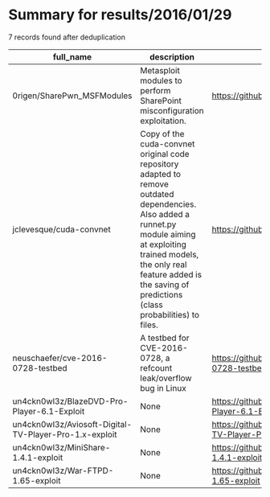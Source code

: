 
# Summary for results/2016/01/29
    
7 records found after deduplication

| full_name | description | html_url | matched_list | matched_count | pushed_at | size | stargazers_count | language | forks_count |
|--------------------------------------------------------|--------------------------------------------------------------------------------------------------------------------------------------------------------------------------------------------------------------------------------------------------------|---------------------------------------------------------------------------|----------------|-----------------|---------------------------|--------|--------------------|------------|---------------|
| 0rigen/SharePwn_MSFModules | Metasploit modules to perform SharePoint misconfiguration exploitation. | https://github.com/0rigen/SharePwn_MSFModules | ['exploit'] | 1 | 2016-01-29 19:20:24+00:00 | 13 | 7 | Ruby | 3 |
| jclevesque/cuda-convnet | Copy of the cuda-convnet original code repository adapted to remove outdated dependencies. Also added a runnet.py module aiming at exploiting trained models, the only real feature added is the saving of predictions (class probabilities) to files. | https://github.com/jclevesque/cuda-convnet | ['exploit'] | 1 | 2016-01-29 13:11:38+00:00 | 594 | 0 | C | 1 |
| neuschaefer/cve-2016-0728-testbed | A testbed for CVE-2016-0728, a refcount leak/overflow bug in Linux | https://github.com/neuschaefer/cve-2016-0728-testbed | ['cve-2'] | 1 | 2016-01-29 00:48:38+00:00 | 8 | 5 | C | 0 |
| un4ckn0wl3z/BlazeDVD-Pro-Player-6.1-Exploit | None | https://github.com/un4ckn0wl3z/BlazeDVD-Pro-Player-6.1-Exploit | ['exploit'] | 1 | 2016-01-29 07:59:25+00:00 | 1 | 0 | Python | 1 |
| un4ckn0wl3z/Aviosoft-Digital-TV-Player-Pro-1.x-exploit | None | https://github.com/un4ckn0wl3z/Aviosoft-Digital-TV-Player-Pro-1.x-exploit | ['exploit'] | 1 | 2016-01-29 08:02:07+00:00 | 1 | 0 | Python | 1 |
| un4ckn0wl3z/MiniShare-1.4.1-exploit | None | https://github.com/un4ckn0wl3z/MiniShare-1.4.1-exploit | ['exploit'] | 1 | 2016-01-29 08:05:00+00:00 | 1 | 2 | Python | 2 |
| un4ckn0wl3z/War-FTPD-1.65-exploit | None | https://github.com/un4ckn0wl3z/War-FTPD-1.65-exploit | ['exploit'] | 1 | 2016-01-29 08:08:10+00:00 | 1 | 2 | Python | 2 |
